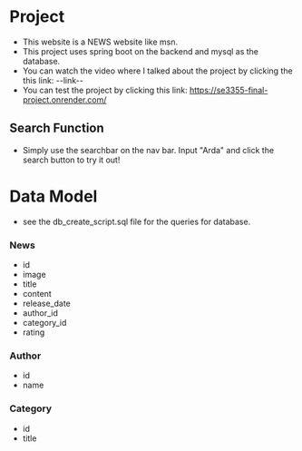# Project

- This website is a NEWS website like msn.
- This project uses spring boot on the backend and mysql as the database.
- You can watch the video where I talked about the project by clicking the this link: --link--
- You can test the project by clicking this link: https://se3355-final-project.onrender.com/

## Search Function

- Simply use the searchbar on the nav bar. Input "Arda" and click the search button to try it out!

# Data Model

- see the db_create_script.sql file for the queries for database.

### News
- id
- image
- title
- content
- release_date
- author_id
- category_id
- rating

### Author
- id
- name

### Category
- id
- title
